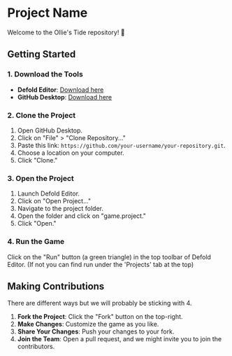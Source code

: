 # Project Name

Welcome to the Ollie's Tide repository! 🦦

## Getting Started

### 1. Download the Tools

- **Defold Editor**: [Download here](https://www.defold.com/)
- **GitHub Desktop**: [Download here](https://desktop.github.com/)

### 2. Clone the Project

1. Open GitHub Desktop.
2. Click on "File" > "Clone Repository..."
3. Paste this link: `https://github.com/your-username/your-repository.git`.
4. Choose a location on your computer.
5. Click "Clone."

### 3. Open the Project

1. Launch Defold Editor.
2. Click on "Open Project..."
3. Navigate to the project folder.
4. Open the folder and click on "game.project."
5. Click "Open."

### 4. Run the Game

Click on the "Run" button (a green triangle) in the top toolbar of Defold Editor. (If not you can find run under the 'Projects' tab at the top)

## Making Contributions

There are different ways but we will probably be sticking with 4.

1. **Fork the Project**: Click the "Fork" button on the top-right.
2. **Make Changes**: Customize the game as you like.
3. **Share Your Changes**: Push your changes to your fork.
4. **Join the Team**: Open a pull request, and we might invite you to join the contributors.

